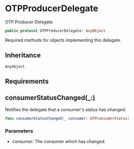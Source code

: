 # OTPProducerDelegate

OTP Producer Delegate

``` swift
public protocol OTPProducerDelegate: AnyObject
```

Required methods for objects implementing this delegate.

## Inheritance

`AnyObject`

## Requirements

## consumerStatusChanged(\_:)

Notifies the delegate that a consumer's status has changed.

``` swift
func consumerStatusChanged(_ consumer: OTPConsumerStatus)
```

### Parameters

  - consumer: The consumer which has changed.
